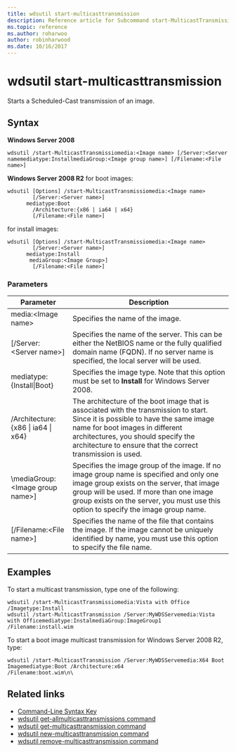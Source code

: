 ```yaml
---
title: wdsutil start-multicasttransmission
description: Reference article for Subcommand start-MulticastTransmission, which starts a Scheduled-Cast transmission of an image.
ms.topic: reference
ms.author: roharwoo
author: robinharwood
ms.date: 10/16/2017
---
```

# wdsutil start-multicasttransmission



Starts a Scheduled-Cast transmission of an image.

## Syntax
**Windows Server 2008**
```
wdsutil /start-MulticastTransmissiomedia:<Image name> [/Server:<Server namemediatype:InstallmediaGroup:<Image group name>] [/Filename:<File name>]
```
**Windows Server 2008 R2**
for boot images:
```
wdsutil [Options] /start-MulticastTransmissiomedia:<Image name>
        [/Server:<Server name>]
      mediatype:Boot
        /Architecture:{x86 | ia64 | x64}
        [/Filename:<File name>]
```
for install images:
```
wdsutil [Options] /start-MulticastTransmissiomedia:<Image name>
        [/Server:<Server name>]
      mediatype:Install
       mediaGroup:<Image Group>]
        [/Filename:<File name>]
```
### Parameters

|Parameter|Description|
|-------|--------|
media:\<Image name\>|Specifies the name of the image.|
|[/Server:\<Server name\>]|Specifies the name of the server. This can be either the NetBIOS name or the fully qualified domain name (FQDN). If no server name is specified, the local server will be used.|
mediatype:{Install\|Boot}|Specifies the image type. Note that this option must be set to **Install** for Windows Server 2008.|
|/Architecture:{x86 \| ia64 \| x64}|The architecture of the boot image that is associated with the transmission to start. Since it is possible to have the same image name for boot images in different architectures, you should specify the architecture to ensure that the correct transmission is used.|
|\mediaGroup:\<Image group name\>]|Specifies the image group of the image. If no image group name is specified and only one image group exists on the server, that image group will be used. If more than one image group exists on the server, you must use this option to specify the image group name.|
|[/Filename:\<File name\>]|Specifies the name of the file that contains the image. If the image cannot be uniquely identified by name, you must use this option to specify the file name.|

## Examples
To start a multicast transmission, type one of the following:
```
wdsutil /start-MulticastTransmissiomedia:Vista with Office
/Imagetype:Install
wdsutil /start-MulticastTransmission /Server:MyWDSServemedia:Vista with Officemediatype:InstalmediaGroup:ImageGroup1 /Filename:install.wim
```
To start a boot image multicast transmission for Windows Server 2008 R2, type:
```
wdsutil /start-MulticastTransmission /Server:MyWDSServemedia:X64 Boot Imagemediatype:Boot /Architecture:x64
/Filename:boot.wim\n\
```
## Related links
- [Command-Line Syntax Key](command-line-syntax-key.md)
- [wdsutil get-allmulticasttransmissions command](wdsutil-get-allmulticasttransmissions.md)
- [wdsutil get-multicasttransmission command](wdsutil-get-multicasttransmission.md)
- [wdsutil new-multicasttransmission command](wdsutil-new-multicasttransmission.md)
- [wdsutil remove-multicasttransmission command](wdsutil-remove-multicasttransmission.md)
